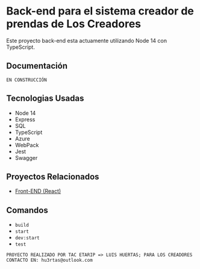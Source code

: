 # Back-end para el sistema creador de prendas de Los Creadores

Este proyecto back-end esta actuamente utilizando Node 14 con TypeScript.

## Documentación

`EN CONSTRUCCIÓN`

## Tecnologias Usadas

* Node 14
* Express
* SQL
* TypeScript
* Azure
* WebPack
* Jest
* Swagger

## Proyectos Relacionados

* [Front-END (React)](https://github.com/TacEtarip/sirioFront "Front End Para Inventario")

## Comandos

* `build`
* `start`
* `dev:start`
* `test`

`PROYECTO REALIZADO POR TAC ETARIP => LUIS HUERTAS; PARA LOS CREADORES CONTACTO EN: hu3rtas@outlook.com`
